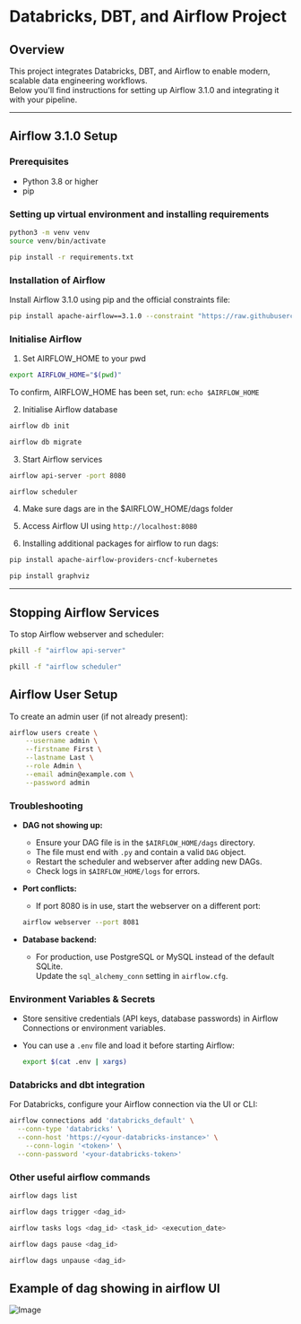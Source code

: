 # Databricks, DBT, and Airflow Project

## Overview

This project integrates Databricks, DBT, and Airflow to enable modern, scalable data engineering workflows.  
Below you'll find instructions for setting up Airflow 3.1.0 and integrating it with your pipeline.

---

## Airflow 3.1.0 Setup

### Prerequisites

- Python 3.8 or higher
- pip

### Setting up virtual environment and installing requirements

  ```sh
  python3 -m venv venv
  source venv/bin/activate

  pip install -r requirements.txt 
  ```

### Installation of Airflow

Install Airflow 3.1.0 using pip and the official constraints file:

  ```sh
  pip install apache-airflow==3.1.0 --constraint "https://raw.githubusercontent.com/apache/airflow/constraints-3.1.0/constraints-3.1.0.txt"
  ```

### Initialise Airflow 

1. Set AIRFLOW_HOME to your pwd 

  ```sh 
  export AIRFLOW_HOME="$(pwd)"
  ```

To confirm, AIRFLOW_HOME has been set, run: ```echo $AIRFLOW_HOME```

2. Initialise Airflow database 

  ```sh 
  airflow db init

  airflow db migrate
  ```

3. Start Airflow services 

  ```sh 
  airflow api-server -port 8080 

  airflow scheduler 
  ```

4. Make sure dags are in the $AIRFLOW_HOME/dags folder 

5. Access Airflow UI using ```http://localhost:8080```

6. Installing additional packages for airflow to run dags: 

  ```sh 
  pip install apache-airflow-providers-cncf-kubernetes

  pip install graphviz
  ```

---

## Stopping Airflow Services

To stop Airflow webserver and scheduler:

  ```sh
  pkill -f "airflow api-server"

  pkill -f "airflow scheduler"
  ```

## Airflow User Setup

To create an admin user (if not already present):

  ```sh
  airflow users create \
      --username admin \
      --firstname First \
      --lastname Last \
      --role Admin \
      --email admin@example.com \
      --password admin
  ```

### Troubleshooting

- **DAG not showing up:**  
  - Ensure your DAG file is in the `$AIRFLOW_HOME/dags` directory.
  - The file must end with `.py` and contain a valid `DAG` object.
  - Restart the scheduler and webserver after adding new DAGs.
  - Check logs in `$AIRFLOW_HOME/logs` for errors.

- **Port conflicts:**  
  - If port 8080 is in use, start the webserver on a different port:  
  ```sh
  airflow webserver --port 8081
  ```

- **Database backend:**  
  - For production, use PostgreSQL or MySQL instead of the default SQLite.  
    Update the `sql_alchemy_conn` setting in `airflow.cfg`.

### Environment Variables & Secrets

- Store sensitive credentials (API keys, database passwords) in Airflow Connections or environment variables.
- You can use a `.env` file and load it before starting Airflow:

  ```sh
  export $(cat .env | xargs)
  ```

### Databricks and dbt integration

For Databricks, configure your Airflow connection via the UI or CLI:

  ```sh
  airflow connections add 'databricks_default' \
    --conn-type 'databricks' \
    --conn-host 'https://<your-databricks-instance>' \
      --conn-login '<token>' \
    --conn-password '<your-databricks-token>'
  ```

### Other useful airflow commands 

  ```sh
  airflow dags list

  airflow dags trigger <dag_id>

  airflow tasks logs <dag_id> <task_id> <execution_date> 

  airflow dags pause <dag_id>

  airflow dags unpause <dag_id>
  ```

## Example of dag showing in airflow UI

![Image](/databricks-dbt-airflow-setup/images/Screenshot%202025-10-06%20at%2010.51.11.png) 